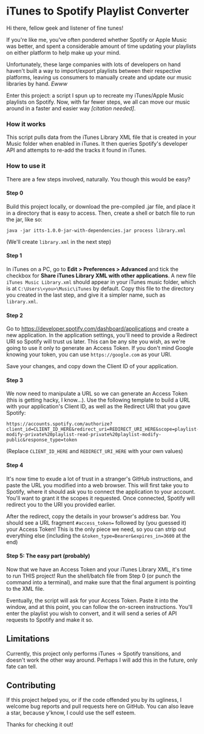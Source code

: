 # iTunes to Spotify Playlist Converter
Hi there, fellow geek and listener of fine tunes!

If you're like me, you've often pondered whether Spotify or Apple Music was better, and spent a considerable amount of
time updating your playlists on either platform to help make up your mind.

Unfortunately, these large companies with lots of developers on hand haven't built a way to import/export playlists between
their respective platforms, leaving us consumers to manually create and update our music libraries by hand. _Ewww_

Enter this project: a script I spun up to recreate my iTunes/Apple Music playlists on Spotify. Now, with far fewer steps,
we all can move our music around in a faster and easier way _[citation needed]_.

### How it works
This script pulls data from the iTunes Library XML file that is created in your Music folder when enabled in iTunes.
It then queries Spotify's developer API and attempts to re-add the tracks it found in iTunes.

### How to use it
There are a few steps involved, naturally. You though this would be easy?
#### Step 0
Build this project locally, or download the pre-compiled .jar file, and place it in a directory that is easy to access.
Then, create a shell or batch file to run the jar, like so:
```shell script
java -jar itts-1.0.0-jar-with-dependencies.jar process library.xml
```
(We'll create `library.xml` in the next step)
#### Step 1
In iTunes on a PC, go to **Edit > Preferences > Advanced** and tick the checkbox for **Share iTunes Library XML with other applications**.
A new file `iTunes Music Library.xml` should appear in your iTunes music folder, which is at `C:\Users\<you>\Music\iTunes` by default.
Copy this file to the directory you created in the last step, and give it a simpler name, such as `library.xml`.
#### Step 2
Go to https://developer.spotify.com/dashboard/applications and create a new application. In the application settings, you'll 
need to provide a Redirect URI so Spotify will trust us later. This can be any site you wish, as we're going to use it only to
generate an Access Token. If you don't mind Google knowing your token, you can use `https://google.com` as your URI.

Save your changes, and copy down the Client ID of your application.
#### Step 3
We now need to manipulate a URL so we can generate an Access Token (this is getting hacky, I know...). Use the following template
to build a URL with your application's Client ID, as well as the Redirect URI that you gave Spotify:
```
https://accounts.spotify.com/authorize?client_id=CLIENT_ID_HERE&redirect_uri=REDIRECT_URI_HERE&scope=playlist-modify-private%20playlist-read-private%20playlist-modify-public&response_type=token
```
(Replace `CLIENT_ID_HERE` and `REDIRECT_URI_HERE` with your own values)

#### Step 4
It's now time to exude a lot of trust in a stranger's GitHub instructions, and paste the URL you modified into a web browser.
This will first take you to Spotify, where it should ask you to connect the application to your account. You'll want to grant it
the scopes it requested. Once connected, Spotify will redirect you to the URI you provided earlier.

After the redirect, copy the details in your browser's address bar. You should see a URL fragment `#access_token=` followed by
(you guessed it) your Access Token! This is the only piece we need, so you can strip out everything else (including the 
`&token_type=Bearer&expires_in=3600` at the end)

#### Step 5: The easy part (probably)
Now that we have an Access Token and your iTunes Library XML, it's time to run THIS project! Run the shell/batch file from Step 0
(or punch the command into a terminal), and make sure that the final argument is pointing to the XML file.

Eventually, the script will ask for your Access Token. Paste it into the window, and at this point, you can follow the on-screen
instructions. You'll enter the playlist you wish to convert, and it will send a series of API requests to Spotify and make it so.

## Limitations
Currently, this project only performs iTunes -> Spotify transitions, and doesn't work the other way around. Perhaps I will add this
in the future, only fate can tell.

## Contributing
If this project helped you, or if the code offended you by its ugliness, I welcome bug reports and pull requests here on GitHub.
You can also leave a star, because y'know, I could use the self esteem.

Thanks for checking it out!

